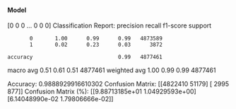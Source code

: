 #### Model
[0 0 0 ... 0 0 0]
Classification Report:
              precision    recall  f1-score   support

           0       1.00      0.99      0.99   4873589
           1       0.02      0.23      0.03      3872

    accuracy                           0.99   4877461
   macro avg       0.51      0.61      0.51   4877461
weighted avg       1.00      0.99      0.99   4877461

Accuracy: 0.9888929916610302
Confusion Matrix:
[[4822410   51179]
 [   2995     877]]
Confusion Matrix (%):
[[9.88713185e+01 1.04929593e+00]
 [6.14048990e-02 1.79806666e-02]]
